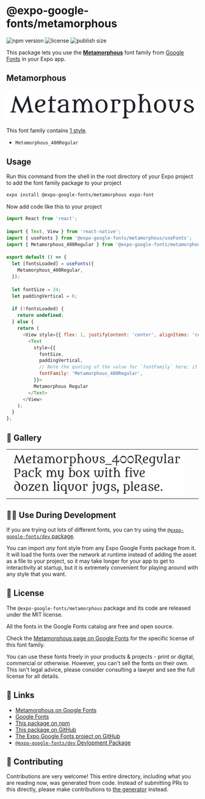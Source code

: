 # @expo-google-fonts/metamorphous

![npm version](https://flat.badgen.net/npm/v/@expo-google-fonts/metamorphous)
![license](https://flat.badgen.net/github/license/expo/google-fonts)
![publish size](https://flat.badgen.net/packagephobia/install/@expo-google-fonts/metamorphous)

This package lets you use the [**Metamorphous**](https://fonts.google.com/specimen/Metamorphous) font family from [Google Fonts](https://fonts.google.com/) in your Expo app.

## Metamorphous

![Metamorphous](./font-family.png)

This font family contains [1 style](#-gallery).

- `Metamorphous_400Regular`

## Usage

Run this command from the shell in the root directory of your Expo project to add the font family package to your project
```sh
expo install @expo-google-fonts/metamorphous expo-font
```

Now add code like this to your project
```js
import React from 'react';

import { Text, View } from 'react-native';
import { useFonts } from '@expo-google-fonts/metamorphous/useFonts';
import { Metamorphous_400Regular } from '@expo-google-fonts/metamorphous/400Regular';

export default () => {
  let [fontsLoaded] = useFonts({
    Metamorphous_400Regular,
  });

  let fontSize = 24;
  let paddingVertical = 6;

  if (!fontsLoaded) {
    return undefined;
  } else {
    return (
      <View style={{ flex: 1, justifyContent: 'center', alignItems: 'center' }}>
        <Text
          style={{
            fontSize,
            paddingVertical,
            // Note the quoting of the value for `fontFamily` here; it expects a string!
            fontFamily: 'Metamorphous_400Regular',
          }}>
          Metamorphous Regular
        </Text>
      </View>
    );
  }
};

```

## 🔡 Gallery


||||
|-|-|-|
|![Metamorphous_400Regular](.//400Regular/Metamorphous_400Regular.ttf.png)||||


## 👩‍💻 Use During Development

If you are trying out lots of different fonts, you can try using the [`@expo-google-fonts/dev` package](https://github.com/expo/google-fonts/tree/master/font-packages/dev#readme).

You can import *any* font style from any Expo Google Fonts package from it. It will load the fonts
over the network at runtime instead of adding the asset as a file to your project, so it may take longer
for your app to get to interactivity at startup, but it is extremely convenient
for playing around with any style that you want.

## 📖 License

The `@expo-google-fonts/metamorphous` package and its code are released under the MIT license.

All the fonts in the Google Fonts catalog are free and open source.

Check the [Metamorphous page on Google Fonts](https://fonts.google.com/specimen/Metamorphous) for the specific license of this font family.

You can use these fonts freely in your products & projects - print or digital, commercial or otherwise. However, you can't sell the fonts on their own. This isn't legal advice, please consider consulting a lawyer and see the full license for all details.

## 🔗 Links

- [Metamorphous on Google Fonts](https://fonts.google.com/specimen/Metamorphous)
- [Google Fonts](https://fonts.google.com/)
- [This package on npm](https://www.npmjs.com/package/@expo-google-fonts/metamorphous)
- [This package on GitHub](https://github.com/expo/google-fonts/tree/master/font-packages/metamorphous)
- [The Expo Google Fonts project on GitHub](https://github.com/expo/google-fonts)
- [`@expo-google-fonts/dev` Devlopment Package](https://github.com/expo/google-fonts/tree/master/font-packages/dev)

## 🤝 Contributing

Contributions are very welcome! This entire directory, including what you are reading now, was generated from code. Instead of submitting PRs to this directly, please make contributions to [the generator](https://github.com/expo/google-fonts/tree/master/packages/generator) instead.
